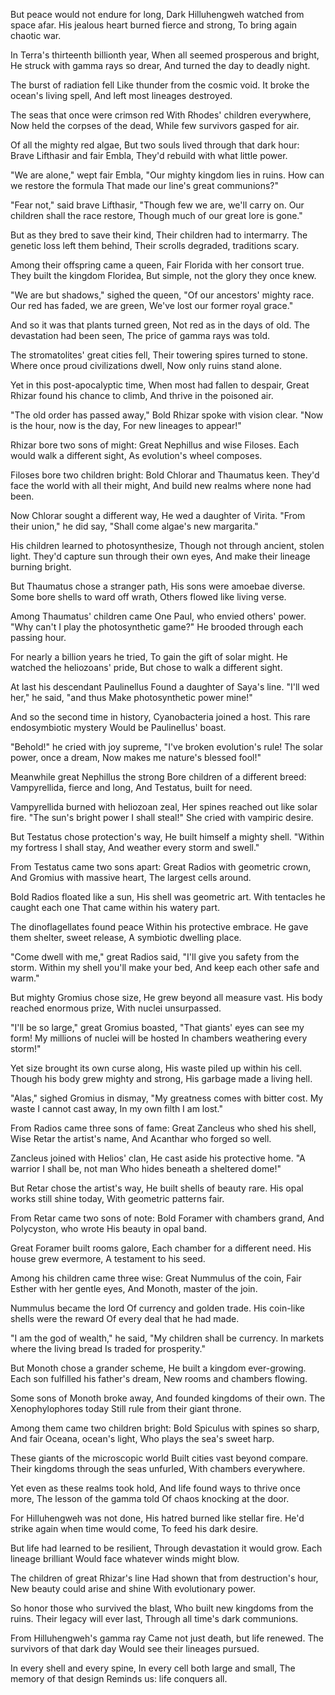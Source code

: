 But peace would not endure for long,
Dark Hilluhengweh watched from space afar.
His jealous heart burned fierce and strong,
To bring again chaotic war.

In Terra's thirteenth billionth year,
When all seemed prosperous and bright,
He struck with gamma rays so drear,
And turned the day to deadly night.

The burst of radiation fell
Like thunder from the cosmic void.
It broke the ocean's living spell,
And left most lineages destroyed.

The seas that once were crimson red
With Rhodes' children everywhere,
Now held the corpses of the dead,
While few survivors gasped for air.

Of all the mighty red algae,
But two souls lived through that dark hour:
Brave Lifthasir and fair Embla,
They'd rebuild with what little power.

"We are alone," wept fair Embla,
"Our mighty kingdom lies in ruins.
How can we restore the formula
That made our line's great communions?"

"Fear not," said brave Lifthasir,
"Though few we are, we'll carry on.
Our children shall the race restore,
Though much of our great lore is gone."

But as they bred to save their kind,
Their children had to intermarry.
The genetic loss left them behind,
Their scrolls degraded, traditions scary.

Among their offspring came a queen,
Fair Florida with her consort true.
They built the kingdom Floridea,
But simple, not the glory they once knew.

"We are but shadows," sighed the queen,
"Of our ancestors' mighty race.
Our red has faded, we are green,
We've lost our former royal grace."

And so it was that plants turned green,
Not red as in the days of old.
The devastation had been seen,
The price of gamma rays was told.

The stromatolites' great cities fell,
Their towering spires turned to stone.
Where once proud civilizations dwell,
Now only ruins stand alone.

Yet in this post-apocalyptic time,
When most had fallen to despair,
Great Rhizar found his chance to climb,
And thrive in the poisoned air.

"The old order has passed away,"
Bold Rhizar spoke with vision clear.
"Now is the hour, now is the day,
For new lineages to appear!"

Rhizar bore two sons of might:
Great Nephillus and wise Filoses.
Each would walk a different sight,
As evolution's wheel composes.

Filoses bore two children bright:
Bold Chlorar and Thaumatus keen.
They'd face the world with all their might,
And build new realms where none had been.

Now Chlorar sought a different way,
He wed a daughter of Virita.
"From their union," he did say,
"Shall come algae's new margarita."

His children learned to photosynthesize,
Though not through ancient, stolen light.
They'd capture sun through their own eyes,
And make their lineage burning bright.

But Thaumatus chose a stranger path,
His sons were amoebae diverse.
Some bore shells to ward off wrath,
Others flowed like living verse.

Among Thaumatus' children came
One Paul, who envied others' power.
"Why can't I play the photosynthetic game?"
He brooded through each passing hour.

For nearly a billion years he tried,
To gain the gift of solar might.
He watched the heliozoans' pride,
But chose to walk a different sight.

At last his descendant Paulinellus
Found a daughter of Saya's line.
"I'll wed her," he said, "and thus
Make photosynthetic power mine!"

And so the second time in history,
Cyanobacteria joined a host.
This rare endosymbiotic mystery
Would be Paulinellus' boast.

"Behold!" he cried with joy supreme,
"I've broken evolution's rule!
The solar power, once a dream,
Now makes me nature's blessed fool!"

Meanwhile great Nephillus the strong
Bore children of a different breed:
Vampyrellida, fierce and long,
And Testatus, built for need.

Vampyrellida burned with heliozoan zeal,
Her spines reached out like solar fire.
"The sun's bright power I shall steal!"
She cried with vampiric desire.

But Testatus chose protection's way,
He built himself a mighty shell.
"Within my fortress I shall stay,
And weather every storm and swell."

From Testatus came two sons apart:
Great Radios with geometric crown,
And Gromius with massive heart,
The largest cells around.

Bold Radios floated like a sun,
His shell was geometric art.
With tentacles he caught each one
That came within his watery part.

The dinoflagellates found peace
Within his protective embrace.
He gave them shelter, sweet release,
A symbiotic dwelling place.

"Come dwell with me," great Radios said,
"I'll give you safety from the storm.
Within my shell you'll make your bed,
And keep each other safe and warm."

But mighty Gromius chose size,
He grew beyond all measure vast.
His body reached enormous prize,
With nuclei unsurpassed.

"I'll be so large," great Gromius boasted,
"That giants' eyes can see my form!
My millions of nuclei will be hosted
In chambers weathering every storm!"

Yet size brought its own curse along,
His waste piled up within his cell.
Though his body grew mighty and strong,
His garbage made a living hell.

"Alas," sighed Gromius in dismay,
"My greatness comes with bitter cost.
My waste I cannot cast away,
In my own filth I am lost."

From Radios came three sons of fame:
Great Zancleus who shed his shell,
Wise Retar the artist's name,
And Acanthar who forged so well.

Zancleus joined with Helios' clan,
He cast aside his protective home.
"A warrior I shall be, not man
Who hides beneath a sheltered dome!"

But Retar chose the artist's way,
He built shells of beauty rare.
His opal works still shine today,
With geometric patterns fair.

From Retar came two sons of note:
Bold Foramer with chambers grand,
And Polycyston, who wrote
His beauty in opal band.

Great Foramer built rooms galore,
Each chamber for a different need.
His house grew evermore,
A testament to his seed.

Among his children came three wise:
Great Nummulus of the coin,
Fair Esther with her gentle eyes,
And Monoth, master of the join.

Nummulus became the lord
Of currency and golden trade.
His coin-like shells were the reward
Of every deal that he had made.

"I am the god of wealth," he said,
"My children shall be currency.
In markets where the living bread
Is traded for prosperity."

But Monoth chose a grander scheme,
He built a kingdom ever-growing.
Each son fulfilled his father's dream,
New rooms and chambers flowing.

Some sons of Monoth broke away,
And founded kingdoms of their own.
The Xenophylophores today
Still rule from their giant throne.

Among them came two children bright:
Bold Spiculus with spines so sharp,
And fair Oceana, ocean's light,
Who plays the sea's sweet harp.

These giants of the microscopic world
Built cities vast beyond compare.
Their kingdoms through the seas unfurled,
With chambers everywhere.

Yet even as these realms took hold,
And life found ways to thrive once more,
The lesson of the gamma told
Of chaos knocking at the door.

For Hilluhengweh was not done,
His hatred burned like stellar fire.
He'd strike again when time would come,
To feed his dark desire.

But life had learned to be resilient,
Through devastation it would grow.
Each lineage brilliant
Would face whatever winds might blow.

The children of great Rhizar's line
Had shown that from destruction's hour,
New beauty could arise and shine
With evolutionary power.

So honor those who survived the blast,
Who built new kingdoms from the ruins.
Their legacy will ever last,
Through all time's dark communions.

From Hilluhengweh's gamma ray
Came not just death, but life renewed.
The survivors of that dark day
Would see their lineages pursued.

In every shell and every spine,
In every cell both large and small,
The memory of that design
Reminds us: life conquers all.